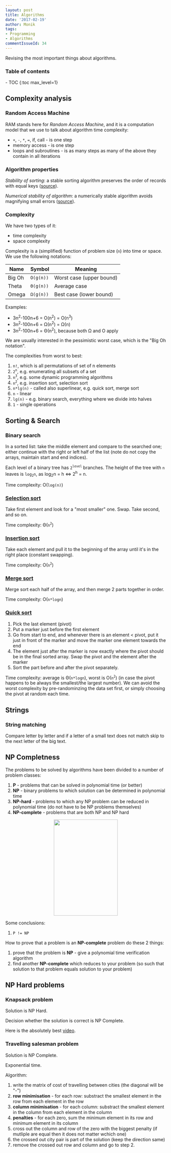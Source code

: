 ```yaml
---
layout: post
title: Algorithms
date: '2017-02-19'
author: Monik
tags:
- Programming
- Algorithms
commentIssueId: 34
---
```

<div class="bg-info panel-body" markdown="1">
Revising the most important things about algorithms.
</div>

<h3>Table of contents</h3>
- TOC
{:toc max_level=1}

## Complexity analysis

### Random Access Machine

RAM stands here for _Random Access Machine_, and it is a computation model that we use to talk about algorithm time complexity:

- `+`, `-`, `*`, `=`, if, call - is one step
- memory access - is one step
- loops and subroutines - is as many steps as many of the above they contain in all iterations

### Algorithm properties

_Stability of sorting_: a stable sorting algorithm preserves the order of records with equal keys ([source](https://en.wikipedia.org/wiki/Stable_algorithm)).

_Numerical stability of algorithm_: a numerically stable algorithm avoids magnifying small errors ([source](https://en.wikipedia.org/wiki/Stable_algorithm)).

### Complexity

We have two types of it:
- time complexity
- space complexity

Complexity is a (simplified) function of problem size (`n`) into time or space. We use the following notations:

| Name   | Symbol    | Meaning                              |
|--------|-----------|--------------------------------------|
| Big Oh | `O(g(n))` | Worst case (upper bound)             |
| Theta  | `Θ(g(n))` | Average case                         |
| Omega  | `Ω(g(n))` | Best case (lower bound)              |

Examples:

- 3n<sup>2</sup>-100n+6 = O(n<sup>2</sup>) = O(n<sup>3</sup>)
- 3n<sup>2</sup>-100n+6 = Ω(n<sup>2</sup>) = Ω(n)
- 3n<sup>2</sup>-100n+6 = Θ(n<sup>2</sup>), because both Ω and O apply

We are usually interested in the pessimistic worst case, which is the "Big Oh notation".

The complexities from worst to best:

1. `n!`, which is all permutations of set of n elements
1. `2`<sup>`n`</sup>, e.g. enumerating all subsets of a set
1. `n`<sup>`3`</sup>, e.g. some dynamic programming algorithms
1. `n`<sup>`2`</sup>, e.g. insertion sort, selection sort
1. `n*lg(n)` - called also superlinear, e.g. quick sort, merge sort
1. `n` - linear
1. `lg(n)` - e.g. binary search, everything where we divide into halves
1. `1` - single operations

## Sorting & Search

### Binary search

In a sorted list: take the middle element and compare to the searched one; either continue with the right or left half of the list (note do not copy the arrays, maintain start and end indices).

Each level of a binary tree has `2`<sup>`level`</sup> branches. The height of the tree with `n` leaves is `log`<sub>`2`</sub>`n`, as log<sub>2</sub>n = h <=> 2<sup>h</sup> = n.

Time complexity: O(`log(n)`)

### [Selection sort](https://en.wikipedia.org/wiki/Selection_sort)

Take first element and look for a "most smaller" one. Swap. Take second, and so on.

Time complexity: Θ(`n`<sup>`2`</sup>)

### [Insertion sort](https://en.wikipedia.org/wiki/Insertion_sort)

Take each element and pull it to the beginning of the array until it's in the right place (constant swapping).

Time complexity: O(`n`<sup>`2`</sup>)

### [Merge sort](https://en.wikipedia.org/wiki/Merge_sort)

Merge sort each half of the array, and then merge 2 parts together in order.

Time complexity: O(`n*logn`)

### [Quick sort](https://www.youtube.com/watch?v=aQiWF4E8flQ)

1. Pick the last element (pivot)
2. Put a marker just before the first element
3. Go from start to end, and whenever there is an element < pivot, put it just in front of the marker and move the marker one element towards the end
4. The element just after the marker is now exactly where the pivot should be in the final sorted array. Swap the pivot and the element after the marker
5. Sort the part before and after the pivot separately.

Time complexity: average is Θ(`n*logn`), worst is O(`n`<sup>`2`</sup>) (in case the pivot happens to be always the smallest/the largest number). We can avoid the worst complexity by pre-randominzing the data set first, or simply choosing the pivot at random each time.

## Strings

### String matching

Compare letter by letter and if a letter of a small text does not match skip to the next letter of the big text.

## NP Completness

The problems to be solved by algorithms have been divided to a number of problem classes:

1. **P** - problems that can be solved in polynomial time (or better)
1. **NP** - binary problems to which solution can be determined in polynomial time
1. **NP-hard** - problems to which any NP problem can be reduced in polynomial time (do not have to be NP problems themselves)
1. **NP-complete** - problems that are both NP and NP hard

<img src="https://i.stack.imgur.com/CFDuq.png" height="300" width="200" style=" margin-left:auto;margin-right:auto;display:block;"/>

Some conclusions:

1. `P != NP`

How to prove that a problem is an **NP-complete** problem do these 2 things:

1. prove that the problem is **NP** - give a polynomial time verification algorithm
2. find another **NP-complete** which reduces to your problem (so such that solution to that problem equals solution to your problem)

## NP Hard problems

### Knapsack problem

Solution is NP Hard.

Decision whether the solution is correct is NP Complete.

Here is the absolutely best [video](https://www.youtube.com/watch?v=EH6h7WA7sDw).

### Travelling salesman problem

Solution is NP Complete.

Exponential time.

Algorithm:

1. write the matrix of cost of travelling between cities (the diagonal will be "-")
1. **row minimisation** - for each row: substract the smallest element in the row from each element in the row
1. **column minimisation** - for each column: substract the smallest element in the column from each element in the column
1. **penalties** - for each zero, sum the minimum element in its row and minimum element in its column
1. cross out the column and row of the zero with the biggest penalty (if mutliple are equal then it does not matter wchich one)
1. the crossed out city pair is part of the solution (keep the direction same)
1. remove the crossed out row and column and go to step 2.
